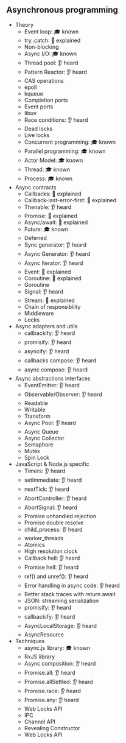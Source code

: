 ## Asynchronous programming

- Theory
  - Event loop: 🎓 known
  - try..catch: 🙋 explained
  - Non-blocking
  - Async I/O: 🎓 known
  - Thread pool: 👂 heard
  - Pattern Reactor: 👂 heard
  - CAS operations
  - epoll
  - kqueue
  - Completion ports
  - Event ports
  - libuv
  - Race conditions: 👂 heard
  - Dead locks 
  - Live locks 
  - Concurrent programming: 🎓 known
  - Parallel programming: 🎓 known
  - Actor Model: 🎓 known
  - Thread: 🎓 known
  - Process: 🎓 known
- Async contracts
  - Callbacks: 🙋 explained
  - Callback-last-error-first: 🙋 explained
  - Thenable: 👂 heard
  - Promise: 🙋 explained
  - Async/await: 🙋 explained
  - Future: 🎓 known
  - Deferred
  - Sync generator: 👂 heard
  - Async Generator: 👂 heard
  - Async Iterator: 👂 heard
  - Event: 🙋 explained
  - Coroutine: 🙋 explained
  - Goroutine
  - Signal: 👂 heard
  - Stream: 🙋 explained
  - Chain of responsibility
  - Middleware
  - Locks
- Async adapters and utils
  - callbackify: 👂 heard
  - promisify: 👂 heard
  - asyncify: 👂 heard
  - callbacks compose: 👂 heard
  - async compose: 👂 heard
- Async abstractions interfaces
  - EventEmitter: 👂 heard
  - Observable/Observer: 👂 heard
  - Readable
  - Writable
  - Transform
  - Async Pool: 👂 heard
  - Async Queue
  - Async Collector
  - Semaphore
  - Mutex
  - Spin Lock
- JavaScript & Node.js specific
  - Timers: 👂 heard
  - setImmediate: 👂 heard
  - nextTick: 👂 heard
  - AbortController: 👂 heard
  - AbortSignal: 👂 heard
  - Promise unhandled rejection
  - Promise double resolve
  - child_process: 👂 heard
  - worker_threads
  - Atomics
  - High resolution clock
  - Callback hell: 👂 heard
  - Promise hell: 👂 heard
  - ref() and unref(): 👂 heard
  - Error handling in async code: 👂 heard
  - Better stack traces with return await
  - JSON: streaming serialization
  - promisify: 👂 heard
  - callbackify: 👂 heard
  - AsyncLocalStorage: 👂 heard
  - AsyncResource
- Techniques
  - async.js library: 🎓 known
  - RxJS library
  - Async composition: 👂 heard
  - Promise.all: 👂 heard
  - Promise.allSettled: 👂 heard
  - Promise.race: 👂 heard
  - Promise.any: 👂 heard
  - Web Locks API
  - IPC
  - Channel API
  - Revealing Constructor
  - Web Locks API
